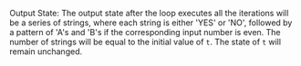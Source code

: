 Output State: The output state after the loop executes all the iterations will be a series of strings, where each string is either 'YES' or 'NO', followed by a pattern of 'A's and 'B's if the corresponding input number is even. The number of strings will be equal to the initial value of `t`. The state of `t` will remain unchanged.